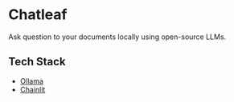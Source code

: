 # Chatleaf

Ask question to your documents locally using open-source LLMs.

## Tech Stack

- [Ollama](ollama.ai)
- [Chainlit](chainlit.io)